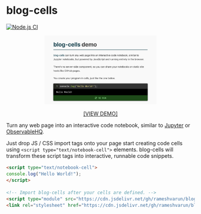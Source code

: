 # blog-cells
[![Node.js CI](https://github.com/rameshvarun/blog-cells/actions/workflows/node.js.yml/badge.svg)](https://github.com/rameshvarun/blog-cells/actions/workflows/node.js.yml)

<a href="https://rameshvarun.github.io/blog-cells/">
<p align="center"><img width="300px" src="./screenshot.png"></img></p>
<p align="center">[VIEW DEMO]</p>
</a>

Turn any web page into an interactive code notebook, similar to [Jupyter](https://jupyter.org/) or [ObservableHQ](https://observablehq.com/).

Just drop JS / CSS import tags onto your page start creating code cells using `<script type="text/notebook-cell">` elements. blog-cells will transform these script tags into interactive, runnable code snippets.

```html
<script type="text/notebook-cell">
console.log("Hello World!");
</script>

<!-- Import blog-cells after your cells are defined. -->
<script type="module" src="https://cdn.jsdelivr.net/gh/rameshvarun/blog-cells@0.1.0/dist/blog-cells.js"></script>
<link rel="stylesheet" href="https://cdn.jsdelivr.net/gh/rameshvarun/blog-cells@0.1.0/dist/blog-cells.css" />
```